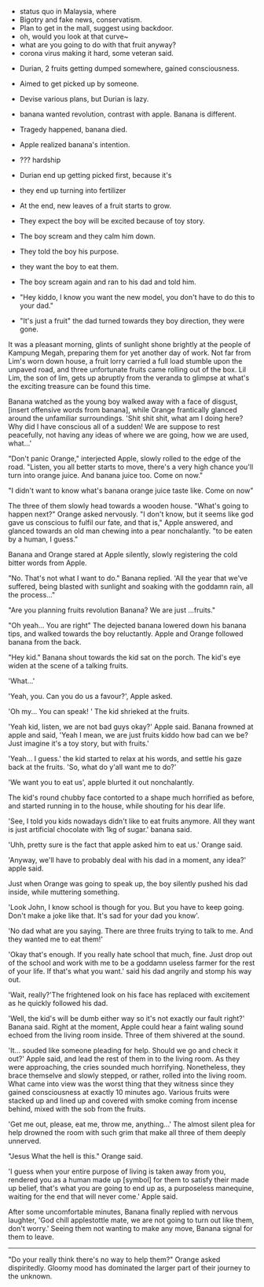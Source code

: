 * status quo in Malaysia, where
* Bigotry and fake news, conservatism.
* Plan to get in the mall, suggest using backdoor.
* oh, would you look at that curve~
* what are you going to do with that fruit anyway?
* corona virus making it hard, some veteran said.

- Durian, 2 fruits getting dumped somewhere, gained consciousness.
- Aimed to get picked up by someone.
- Devise various plans, but Durian is lazy.
- banana wanted revolution, contrast with apple. Banana is different.
- Tragedy happened, banana died.
- Apple realized banana's intention.
- ??? hardship
- Durian end up getting picked first, because it's 
- they end up turning into fertilizer
- At the end, new leaves of a fruit starts to grow.

- They expect the boy will be excited because of toy story.
- The boy scream and they calm him down.
- They told the boy his purpose.
- they want the boy to eat them.
- The boy scream again and ran to his dad and told him.
- "Hey kiddo, I know you want the new model, you don't have to do this to your dad."
- "It's just a fruit" the dad turned towards they boy direction, they were gone.

It was a pleasant morning, glints of sunlight shone brightly at the people of Kampung Megah, preparing them for yet another day of work. Not far from Lim's worn down house, a fruit lorry carried a full load stumble upon the unpaved road, and three unfortunate fruits came rolling out of the box. Lil Lim, the son of lim, gets up abruptly from the veranda to glimpse at what's the exciting treasure can be found this time.

Banana watched as the young boy walked away with a face of disgust, [insert offensive words from banana],
while Orange frantically glanced around the unfamiliar surroundings. 'Shit shit shit, what am I doing here? Why did I have conscious all of a sudden! We are suppose to rest peacefully, not having any ideas of where we are going, how we are used, what...'

"Don't panic Orange," interjected Apple, slowly rolled to the edge of the road. "Listen, you all better starts to move, there's a very high chance you'll turn into orange juice. And banana juice too. Come on now."

"I didn't want to know what's banana orange juice taste like. Come on now"

The three of them slowly head towards a wooden house. "What's going to happen next?" Orange asked nervously. "I don't know, but it seems like god gave us conscious to fulfil our fate, and that is," Apple answered, and glanced towards an old man chewing into a pear nonchalantly. "to be eaten by a human, I guess." 

Banana and Orange stared at Apple silently, slowly registering the cold bitter words from Apple.

"No. That's not what I want to do." Banana replied. 'All the year that we've suffered, being blasted with sunlight and soaking  with the goddamn rain, all the process..."

"Are you planning fruits revolution Banana? We are just ...fruits."

"Oh yeah... You are right" The dejected banana lowered down his banana tips, and walked towards the boy reluctantly. Apple and Orange followed banana from the back.

"Hey kid." Banana shout towards the kid sat on the porch. The kid's eye widen at the scene of a talking fruits.

'What...' 

'Yeah, you. Can you do us a favour?', Apple asked.

'Oh my... You can speak! ' The kid shrieked at the fruits.

'Yeah kid, listen, we are not bad guys okay?' Apple said. Banana frowned at apple and said, 'Yeah I mean, we are just fruits kiddo how bad can we be? Just imagine it's a toy story, but with fruits.'

'Yeah... I guess.' the kid started to relax at his words, and settle his gaze back at the fruits. 'So, what do y'all want me to do?'

'We want you to eat us', apple blurted it out nonchalantly.

The kid's round chubby face contorted to a shape much horrified as before, and started running in to the house, while shouting for his dear life.

'See, I told you kids nowadays didn't like to eat fruits anymore. All they want is just artificial chocolate with 1kg of sugar.' banana said.

'Uhh, pretty sure is the fact that apple asked him to eat us.' Orange said.

'Anyway, we'll have to probably deal with his dad in a moment, any idea?' apple said.

Just when Orange was going to speak up, the boy silently pushed his dad inside, while muttering something.

'Look John, I know school is though for you. But you have to keep going. Don't make a joke like that. It's sad for your dad you know'.

'No dad what are you saying. There are three fruits trying to talk to me. And they wanted me to eat them!'

'Okay that's enough. If you really hate school that much, fine. Just drop out of the school and work with me to be a goddamn useless farmer for the rest of your life. If that's what you want.' said his dad angrily and stomp his way out.

'Wait, really?'The frightened look on his face has replaced with excitement as he quickly followed his dad.

'Well, the kid's will be dumb either way so it's not exactly our fault right?' Banana said. Right at the moment, Apple could hear a faint waling sound echoed from the living room inside. Three of them shivered at the sound.

'It... souded like someone pleading for help. Should we go and check it out?' Apple said, and lead the rest of them in to the living room. As they were approaching, the cries sounded much horrifying. Nonetheless, they brace themselve and slowly stepped, or rather, rolled into the living room. What came into view was the worst thing that they witness since they gained consciousness at exactly 10 minutes ago. Various fruits were stacked up and lined up and covered with smoke coming from incense behind, mixed with the sob from the fruits.

'Get me out, please, eat me, throw me, anything...' The almost silent plea for help drowned the room with such grim that make all three of them deeply unnerved.

"Jesus What the hell is this." Orange said.

'I guess when your entire purpose of living is taken away from you, rendered you as a human made up [symbol] for them to satisfy their made up belief, that's what you are going to end up as, a purposeless manequine, waiting for the end that will never come.' Apple said.

After some uncomfortable minutes, Banana finally replied with nervous laughter, 'God chill applestottle mate, we are not going to turn out like them, don't worry.' Seeing them not wanting to make any move, Banana signal for them to leave.

---

"Do your really think there's no way to help them?" Orange asked dispiritedly. Gloomy mood has dominated the larger part of their journey to the unknown. 
